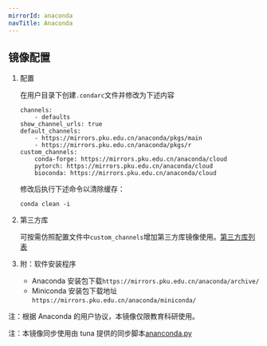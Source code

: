 ```yaml
---
mirrorId: anaconda
navTitle: Anaconda
---
```


## 镜像配置

1. 配置

   在用户目录下创建`.condarc`文件并修改为下述内容

   ```
   channels:
       - defaults
   show_channel_urls: true
   default_channels:
       - https://mirrors.pku.edu.cn/anaconda/pkgs/main
       - https://mirrors.pku.edu.cn/anaconda/pkgs/r
   custom_channels:
       conda-forge: https://mirrors.pku.edu.cn/anaconda/cloud
       pytorch: https://mirrors.pku.edu.cn/anaconda/cloud
       bioconda: https://mirrors.pku.edu.cn/anaconda/cloud
   ```

   修改后执行下述命令以清除缓存：

   `conda clean -i`

2. 第三方库

   可按需仿照配置文件中`custom_channels`增加第三方库镜像使用。[第三方库列表](https://mirrors.pku.edu.cn/anaconda/cloud/)

3. 附：软件安装程序

   - Anaconda 安装包下载`https://mirrors.pku.edu.cn/anaconda/archive/`
   - Miniconda 安装包下载地址`https://mirrors.pku.edu.cn/anaconda/miniconda/`

注：根据 Anaconda 的用户协议，本镜像仅限教育科研使用。

注：本镜像同步使用由 tuna 提供的同步脚本[ananconda.py](https://github.com/tuna/tunasync-scripts/blob/master/anaconda.py)
